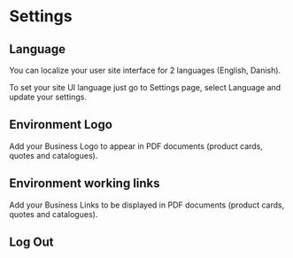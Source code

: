 # Settings

## Language
You can localize your user site interface for 2 languages (English, Danish).

To set your site UI language just go to Settings page, select Language and update your settings.

## Environment Logo

Add your Business Logo to appear in PDF documents (product cards, quotes and catalogues).

## Environment working links

Add your Business Links to be displayed in PDF documents (product cards, quotes and catalogues).

## Log Out